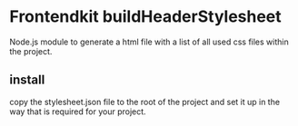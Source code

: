 # Frontendkit buildHeaderStylesheet
Node.js module to generate a html file with a list of all used css files within the project.

## install 
copy the stylesheet.json file to the root of the project and set it up in the way that is required for your project.

